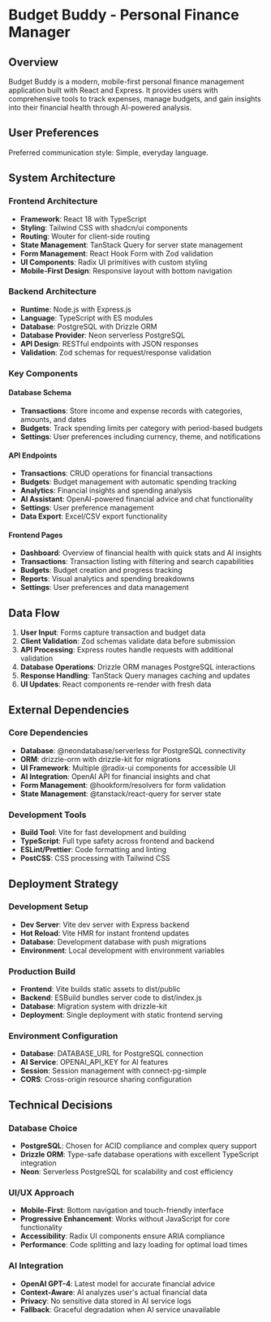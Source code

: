 # Budget Buddy - Personal Finance Manager

## Overview

Budget Buddy is a modern, mobile-first personal finance management application built with React and Express. It provides users with comprehensive tools to track expenses, manage budgets, and gain insights into their financial health through AI-powered analysis.

## User Preferences

Preferred communication style: Simple, everyday language.

## System Architecture

### Frontend Architecture
- **Framework**: React 18 with TypeScript
- **Styling**: Tailwind CSS with shadcn/ui components
- **Routing**: Wouter for client-side routing
- **State Management**: TanStack Query for server state management
- **Form Management**: React Hook Form with Zod validation
- **UI Components**: Radix UI primitives with custom styling
- **Mobile-First Design**: Responsive layout with bottom navigation

### Backend Architecture
- **Runtime**: Node.js with Express.js
- **Language**: TypeScript with ES modules
- **Database**: PostgreSQL with Drizzle ORM
- **Database Provider**: Neon serverless PostgreSQL
- **API Design**: RESTful endpoints with JSON responses
- **Validation**: Zod schemas for request/response validation

### Key Components

#### Database Schema
- **Transactions**: Store income and expense records with categories, amounts, and dates
- **Budgets**: Track spending limits per category with period-based budgets
- **Settings**: User preferences including currency, theme, and notifications

#### API Endpoints
- **Transactions**: CRUD operations for financial transactions
- **Budgets**: Budget management with automatic spending tracking
- **Analytics**: Financial insights and spending analysis
- **AI Assistant**: OpenAI-powered financial advice and chat functionality
- **Settings**: User preference management
- **Data Export**: Excel/CSV export functionality

#### Frontend Pages
- **Dashboard**: Overview of financial health with quick stats and AI insights
- **Transactions**: Transaction listing with filtering and search capabilities
- **Budgets**: Budget creation and progress tracking
- **Reports**: Visual analytics and spending breakdowns
- **Settings**: User preferences and data management

## Data Flow

1. **User Input**: Forms capture transaction and budget data
2. **Client Validation**: Zod schemas validate data before submission
3. **API Processing**: Express routes handle requests with additional validation
4. **Database Operations**: Drizzle ORM manages PostgreSQL interactions
5. **Response Handling**: TanStack Query manages caching and updates
6. **UI Updates**: React components re-render with fresh data

## External Dependencies

### Core Dependencies
- **Database**: @neondatabase/serverless for PostgreSQL connectivity
- **ORM**: drizzle-orm with drizzle-kit for migrations
- **UI Framework**: Multiple @radix-ui components for accessible UI
- **AI Integration**: OpenAI API for financial insights and chat
- **Form Management**: @hookform/resolvers for form validation
- **State Management**: @tanstack/react-query for server state

### Development Tools
- **Build Tool**: Vite for fast development and building
- **TypeScript**: Full type safety across frontend and backend
- **ESLint/Prettier**: Code formatting and linting
- **PostCSS**: CSS processing with Tailwind CSS

## Deployment Strategy

### Development Setup
- **Dev Server**: Vite dev server with Express backend
- **Hot Reload**: Vite HMR for instant frontend updates
- **Database**: Development database with push migrations
- **Environment**: Local development with environment variables

### Production Build
- **Frontend**: Vite builds static assets to dist/public
- **Backend**: ESBuild bundles server code to dist/index.js
- **Database**: Migration system with drizzle-kit
- **Deployment**: Single deployment with static frontend serving

### Environment Configuration
- **Database**: DATABASE_URL for PostgreSQL connection
- **AI Service**: OPENAI_API_KEY for AI features
- **Session**: Session management with connect-pg-simple
- **CORS**: Cross-origin resource sharing configuration

## Technical Decisions

### Database Choice
- **PostgreSQL**: Chosen for ACID compliance and complex query support
- **Drizzle ORM**: Type-safe database operations with excellent TypeScript integration
- **Neon**: Serverless PostgreSQL for scalability and cost efficiency

### UI/UX Approach
- **Mobile-First**: Bottom navigation and touch-friendly interface
- **Progressive Enhancement**: Works without JavaScript for core functionality
- **Accessibility**: Radix UI components ensure ARIA compliance
- **Performance**: Code splitting and lazy loading for optimal load times

### AI Integration
- **OpenAI GPT-4**: Latest model for accurate financial advice
- **Context-Aware**: AI analyzes user's actual financial data
- **Privacy**: No sensitive data stored in AI service logs
- **Fallback**: Graceful degradation when AI service unavailable
